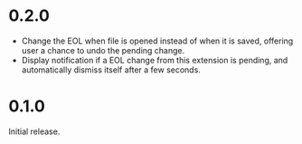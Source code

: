 # 0.2.0

* Change the EOL when file is opened instead of when it is saved, offering user a chance to undo the pending change.
* Display notification if a EOL change from this extension is pending, and automatically dismiss itself after a few seconds.

# 0.1.0

Initial release.
